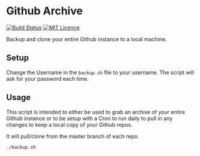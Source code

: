 # Github Archive

[![Build Status](https://travis-ci.org/Justintime50/github-archive.svg?branch=master)](https://travis-ci.org/Justintime50/github-archive)
[![MIT Licence](https://badges.frapsoft.com/os/mit/mit.svg?v=103)](https://opensource.org/licenses/mit-license.php)

Backup and clone your entire Github instance to a local machine.

## Setup

Change the Username in the `backup.sh` file to your username. The script will ask for your password each time.

## Usage

This script is intended to either be used to grab an archive of your entire Github instance or to be setup with a Cron to run daily to pull in any changes to keep a local copy of your Github repos.

It will pull/clone from the master branch of each repo.

```bash
./backup.sh
```
